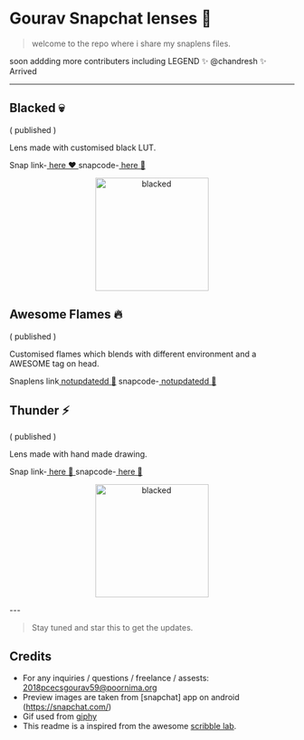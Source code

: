 # Gourav Snapchat lenses 👯

> welcome to the repo where i share my snaplens files.


soon addding more contributers including LEGEND ✨ @chandresh  ✨ Arrived

---

## Blacked 💀
( published )

Lens made with customised black LUT. 

Snap link-[ here ❤️ ](https://www.snapchat.com/unlock/?type=SNAPCODE&uuid=1b43db50b26d4137a68737096773158e&metadata=01)
snapcode-[ here 💚](https://github.com/varuogm/My-snap-creations/blob/master/blacked/Previews/snapcode.png)

<p align="center">
    <img alt="blacked" src="https://github.com/varuogm/My-snap-creations/blob/master/blacked/Previews/PIC1.jpeg?raw=true" width="200"/>
 
</p>

## Awesome Flames 🔥
 ( published )

Customised flames which blends with different environment and a AWESOME tag on head.

Snaplens link[ notupdatedd 💜](https://www.snapchat.com/)
snapcode-[ notupdatedd 💛](https://www.snapchat.com/)

## Thunder ⚡
( published )

Lens made with hand made drawing. 

Snap link-[ here 💖 ](https://www.snapchat.com/unlock/?type=SNAPCODE&uuid=78106f141602436a9f337e6c44832130&metadata=01)
snapcode-[ here 🦄](https://github.com/chandresh189/My-snap-creations/blob/master/thunder_eyes1.0/Previews/snapcode.png)

<p align="center">
    <img alt="blacked" src="https://github.com/chandresh189/My-snap-creations/blob/master/thunder_eyes1.0/Previews/PIC1.jpeg?raw=true" width="200"/>
 
</p>
---








> Stay tuned and star this to get the updates.



## Credits

- For any inquiries / questions / freelance / assests: 2018pcecsgourav59@poornima.org
- Preview images are taken from [snapchat] app on android (https://snapchat.com/)
- Gif used from [giphy](https://giphy.com/) 
- This readme is a inspired from the awesome [scribble lab](https://github.com/Jeremboo/scribble-lab).
